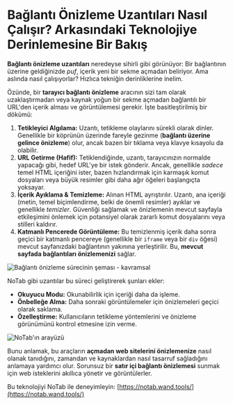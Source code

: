 # Bağlantı Önizleme Uzantıları Nasıl Çalışır? Arkasındaki Teknolojiye Derinlemesine Bir Bakış

**Bağlantı önizleme uzantıları** neredeyse sihirli gibi görünüyor: Bir bağlantının üzerine geldiğinizde *puf*, içerik yeni bir sekme açmadan beliriyor. Ama aslında nasıl çalışıyorlar? Hızlıca tekniğin derinliklerine inelim.

Özünde, bir **tarayıcı bağlantı önizleme** aracının sizi tam olarak uzaklaştırmadan veya kaynak yoğun bir sekme açmadan bağlantılı bir URL'den içerik alması ve görüntülemesi gerekir. İşte basitleştirilmiş bir dökümü:

1.  **Tetikleyici Algılama:** Uzantı, tetikleme olaylarını sürekli olarak dinler. Genellikle bir köprünün üzerinde fareyle gezinme (**bağlantı üzerine gelince önizleme**) olur, ancak bazen bir tıklama veya klavye kısayolu da olabilir.
2.  **URL Getirme (Hafif):** Tetiklendiğinde, uzantı, tarayıcınızın normalde yapacağı gibi, hedef URL'ye bir istek gönderir. Ancak, genellikle *sadece* temel HTML içeriğini ister, bazen hızlandırmak için karmaşık komut dosyaları veya büyük resimler gibi daha ağır öğeleri başlangıçta yoksayar.
3.  **İçerik Ayıklama & Temizleme:** Alınan HTML ayrıştırılır. Uzantı, ana içeriği (metin, temel biçimlendirme, belki de önemli resimler) ayıklar ve genellikle *temizler*. Güvenliği sağlamak ve önizlemenin mevcut sayfayla etkileşimini önlemek için potansiyel olarak zararlı komut dosyalarını veya stilleri kaldırır.
4.  **Katmanlı Pencerede Görüntüleme:** Bu temizlenmiş içerik daha sonra geçici bir katmanlı pencereye (genellikle bir `iframe` veya bir `div` öğesi) mevcut sayfanızdaki bağlantının yakınına yerleştirilir. Bu, **mevcut sayfada bağlantıları önizlemenizi** sağlar.

![Bağlantı önizleme sürecinin şeması - kavramsal](images/notab1.png) <!-- Kavramsal resim -->

NoTab gibi uzantılar bu süreci geliştirerek şunları ekler:
*   **Okuyucu Modu:** Okunabilirlik için içeriği daha da işleme.
*   **Önbelleğe Alma:** Daha sonraki görüntülemeler için önizlemeleri geçici olarak saklama.
*   **Özelleştirme:** Kullanıcıların tetikleme yöntemlerini ve önizleme görünümünü kontrol etmesine izin verme.

![NoTab'ın arayüzü](images/notab2.png)

Bunu anlamak, bu araçların **açmadan web sitelerini önizlemenize** nasıl olanak tanıdığını, zamandan ve kaynaklardan nasıl tasarruf sağladığını anlamaya yardımcı olur. Sorunsuz bir **satır içi bağlantı önizlemesi** sunmak için web isteklerini akıllıca yönetir ve görüntülerler.

Bu teknolojiyi NoTab ile deneyimleyin: [https://notab.wand.tools/](https://notab.wand.tools/)
